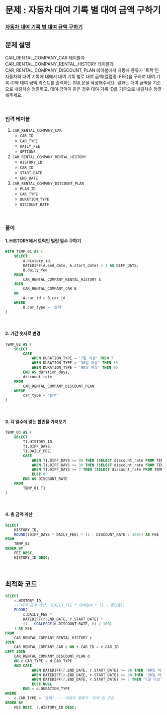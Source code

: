 # 문제 : 자동차 대여 기록 별 대여 금액 구하기
### [자동차 대여 기록 별 대여 금액 구하기](https://school.programmers.co.kr/learn/courses/30/lessons/151141)

## 문제 설명
CAR_RENTAL_COMPANY_CAR 테이블과 CAR_RENTAL_COMPANY_RENTAL_HISTORY 테이블과 CAR_RENTAL_COMPANY_DISCOUNT_PLAN 테이블에서 자동차 종류가 '트럭'인 자동차의 대여 기록에 대해서 대여 기록 별로 대여 금액(컬럼명: FEE)을 구하여 대여 기록 ID와 대여 금액 리스트를 출력하는 SQL문을 작성해주세요. 결과는 대여 금액을 기준으로 내림차순 정렬하고, 대여 금액이 같은 경우 대여 기록 ID를 기준으로 내림차순 정렬해주세요.

<br/>


### 입력 테이블
1. `CAR_RENTAL_COMPANY_CAR`
   - `CAR_ID`
   - `CAR_TYPE`
   - `DAILY_FEE`
   - `OPTIONS`
2. `CAR_RENTAL_COMPANY_RENTAL_HISTORY`
   - `HISTORY_ID` 
   - `CAR_ID`
   - `START_DATE`
   - `END_DATE`
3. `CAR_RENTAL_COMPANY_DISCOUNT_PLAN`
   - `PLAN_ID` 
   - `CAR_TYPE` 
   - `DURATION_TYPE` 
   - `DISCOUNT_RATE` 

<br/>

### 풀이
#### 1. HISTORY에서 트럭인 빌린 일수 구하기
```SQL
WITH TEMP_01 AS (
    SELECT 
        A.history_id, 
        DATEDIFF(A.end_date, A.start_date) + 1 AS DIFF_DAYS, 
        B.daily_fee
    FROM 
        CAR_RENTAL_COMPANY_RENTAL_HISTORY A
    JOIN 
        CAR_RENTAL_COMPANY_CAR B
    ON 
        A.car_id = B.car_id
    WHERE 
        B.car_type = '트럭'
)
```

<br/>


#### 2. 기간 숫자로 변경
```SQL
TEMP_02 AS (
    SELECT 
        CASE 
            WHEN DURATION_TYPE = '7일 이상' THEN 7
            WHEN DURATION_TYPE = '30일 이상' THEN 30
            WHEN DURATION_TYPE = '90일 이상' THEN 90
        END AS duration_days, 
        discount_rate
    FROM 
        CAR_RENTAL_COMPANY_DISCOUNT_PLAN 
    WHERE 
        car_type = '트럭'
)
```

<br/>

#### 3. 각 일수에 맞는 할인율 가져오기
```sql
TEMP_03 AS (
    SELECT 
        T1.HISTORY_ID, 
        T1.DIFF_DAYS, 
        T1.DAILY_FEE,
        CASE 
            WHEN T1.DIFF_DAYS >= 90 THEN (SELECT discount_rate FROM TEMP_02 WHERE duration_days = 90)
            WHEN T1.DIFF_DAYS >= 30 THEN (SELECT discount_rate FROM TEMP_02 WHERE duration_days = 30)
            WHEN T1.DIFF_DAYS >= 7 THEN (SELECT discount_rate FROM TEMP_02 WHERE duration_days = 7)
            ELSE 0
        END AS DISCOUNT_RATE
    FROM 
        TEMP_01 T1
)
```

<br/>

#### 4. 총 금액 계산
```sql
SELECT 
    HISTORY_ID, 
    ROUND((DIFF_DAYS * DAILY_FEE) * (1 - DISCOUNT_RATE / 100)) AS FEE
FROM 
    TEMP_03
ORDER BY 
    FEE DESC, 
    HISTORY_ID DESC;
```

<br/>

## 최적화 코드
```sql
SELECT
    r.HISTORY_ID,
    -- 대여 금액 계산: (DAILY_FEE * 대여일수 * (1 - 할인율))
    FLOOR(
        c.DAILY_FEE *
        DATEDIFF(r.END_DATE, r.START_DATE) *
        (1 - COALESCE(d.DISCOUNT_RATE, 0) / 100)
    ) AS FEE
FROM
    CAR_RENTAL_COMPANY_RENTAL_HISTORY r
JOIN
    CAR_RENTAL_COMPANY_CAR c ON r.CAR_ID = c.CAR_ID
LEFT JOIN
    CAR_RENTAL_COMPANY_DISCOUNT_PLAN d
    ON c.CAR_TYPE = d.CAR_TYPE
    AND CASE
            WHEN DATEDIFF(r.END_DATE, r.START_DATE) >= 90 THEN '90일 이상'
            WHEN DATEDIFF(r.END_DATE, r.START_DATE) >= 30 THEN '30일 이상'
            WHEN DATEDIFF(r.END_DATE, r.START_DATE) >= 7 THEN '7일 이상'
            ELSE NULL
        END = d.DURATION_TYPE
WHERE
    c.CAR_TYPE = '트럭'  -- 자동차 종류가 '트럭'인 조건
ORDER BY
    FEE DESC, r.HISTORY_ID DESC;
```


